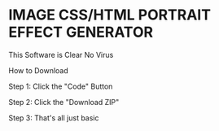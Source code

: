 # IMAGE CSS/HTML PORTRAIT EFFECT GENERATOR


This Software is Clear No Virus

How to Download

Step 1: Click the "Code" Button

Step 2: Click the "Download ZIP"

Step 3: That's all just basic
